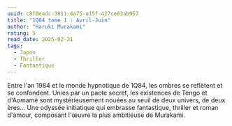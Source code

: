 ```yaml
---
uuid: c8f0eadc-3811-4a75-a15f-427ce83ab957
title: "1Q84 tome 1 : Avril-Juin"
author: "Haruki Murakami"
rating: 5
read_date: 2025-02-21
tags:
  - Japon
  - Thriller
  - Fantastique
---
```


Entre l'an 1984 et le monde hypnotique de 1Q84, les ombres se reflètent et se confondent. Unies par un pacte secret, les existences de Tengo et d'Aomamé sont mystérieusement nouées au seuil de deux univers, de deux ères… Une odyssée initiatique qui embrasse fantastique, thriller et roman d'amour, composant l'œuvre la plus ambitieuse de Murakami.
